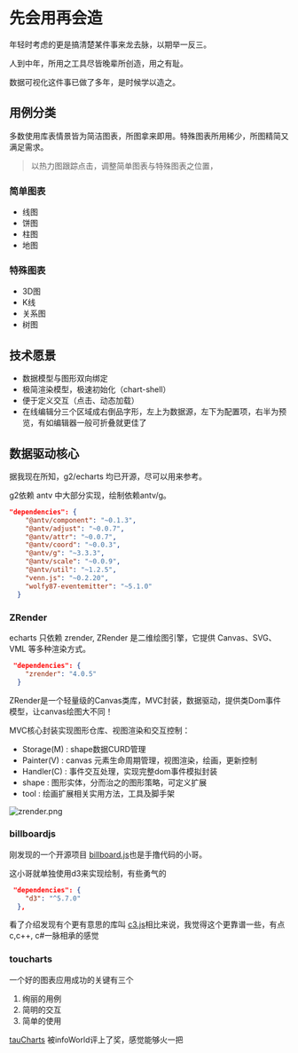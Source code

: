 # 先会用再会造

年轻时考虑的更是搞清楚某件事来龙去脉，以期举一反三。

人到中年，所用之工具尽皆晚辈所创造，用之有耻。

数据可视化这件事已做了多年，是时候学以造之。

## 用例分类

多数使用库表情景皆为简洁图表，所图拿来即用。特殊图表所用稀少，所图精简又满足需求。

> 以热力图跟踪点击，调整简单图表与特殊图表之位置，

### 简单图表

* 线图
* 饼图
* 柱图
* 地图

### 特殊图表

* 3D图
* K线
* 关系图
* 树图

## 技术愿景

* 数据模型与图形双向绑定
* 极简渲染模型，极速初始化（chart-shell）
* 便于定义交互（点击、动态加载）
* 在线编辑分三个区域成右倒品字形，左上为数据源，左下为配置项，右半为预览，有如编辑器一般可折叠就更佳了

## 数据驱动核心

据我现在所知，g2/echarts 均已开源，尽可以用来参考。

g2依赖 antv 中大部分实现，绘制依赖antv/g。

```json
"dependencies": {
    "@antv/component": "~0.1.3",
    "@antv/adjust": "~0.0.7",
    "@antv/attr": "~0.0.7",
    "@antv/coord": "~0.0.3",
    "@antv/g": "~3.3.3",
    "@antv/scale": "~0.0.9",
    "@antv/util": "~1.2.5",
    "venn.js": "~0.2.20",
    "wolfy87-eventemitter": "~5.1.0"
  }
```

### ZRender

echarts 只依赖 zrender, ZRender 是二维绘图引擎，它提供 Canvas、SVG、VML 等多种渲染方式。

```json
 "dependencies": {
    "zrender": "4.0.5"
  }
```

ZRender是一个轻量级的Canvas类库，MVC封装，数据驱动，提供类Dom事件模型，让canvas绘图大不同！

MVC核心封装实现图形仓库、视图渲染和交互控制：

* Storage(M) : shape数据CURD管理
* Painter(V) : canvas 元素生命周期管理，视图渲染，绘画，更新控制
* Handler(C) : 事件交互处理，实现完整dom事件模拟封装
* shape : 图形实体，分而治之的图形策略，可定义扩展
* tool : 绘画扩展相关实用方法，工具及脚手架

![zrender.png](https://i.loli.net/2018/10/23/5bce97b41d806.png)

### billboardjs

刚发现的一个开源项目 [billboard.js](https://github.com/naver/billboard.js)也是手撸代码的小哥。

这小哥就单独使用d3来实现绘制，有些勇气的

```json
 "dependencies": {
    "d3": "^5.7.0"
  },
```
看了介绍发现有个更有意思的库叫 [c3.js](https://github.com/c3js/c3)相比来说，我觉得这个更靠谱一些，有点c,c++, c#一脉相承的感觉

### toucharts

一个好的图表应用成功的关键有三个

1. 绚丽的用例
2. 简明的交互
3. 简单的使用

[tauCharts](https://github.com/TargetProcess/tauCharts/) 被infoWorld评上了奖，感觉能够火一把